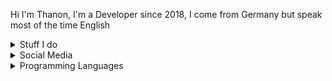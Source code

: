 Hi I'm Thanon,
I'm a Developer since 2018, I come from Germany but speak most of the time English

<details>
  <summary>Stuff I do</summary>
  
  - discord / ts3 / WhatsApp bots in Java, Typescript and JavaScript
  
  - Websites in Html, JavaScript, typescript, rust and css

  - Minecraft clients / servers / plugins / mods in Java
</details>

<details>
  <summary>Social Media</summary>
  
- <a href="https://g.dev/thanon">Google Developers</a>

- <a href="https://discord.gg/suKuFvWb65">Discord</a>

- <a href="https://twitch.tv/thanongaming">Twitch</a>

- <a href="https://www.youtube.com/@TTCallabout">Youtube</a>
</details>

<details>
  <summary>Programming Languages</summary>

  - Python
  - Html, Css, JavaScript
  - Java
</details>
